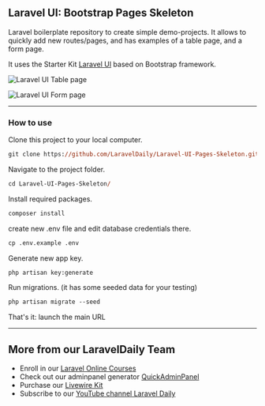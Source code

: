 ## Laravel UI: Bootstrap Pages Skeleton

Laravel boilerplate repository to create simple demo-projects. It allows to quickly add new routes/pages, and has examples of a table page, and a form page.

It uses the Starter Kit [Laravel UI](https://github.com/laravel/ui) based on Bootstrap framework.

![Laravel UI Table page](https://laraveldaily.com/wp-content/uploads/2021/09/Screenshot-2021-09-19-at-09.45.09.png)

![Laravel UI Form page](https://laraveldaily.com/wp-content/uploads/2021/09/Screenshot-2021-09-19-at-09.44.58.png)

-----

### How to use

Clone this project to your local computer.

```ps
git clone https://github.com/LaravelDaily/Laravel-UI-Pages-Skeleton.git
```

Navigate to the project folder.

```ps
cd Laravel-UI-Pages-Skeleton/
```

Install required packages.

```ps
composer install
```

create new .env file and edit database credentials there.

```ps
cp .env.example .env
```

Generate new app key.

```ps
php artisan key:generate
```

Run migrations. (it has some seeded data for your testing)

```ps
php artisan migrate --seed
```

That's it: launch the main URL

---

## More from our LaravelDaily Team

- Enroll in our [Laravel Online Courses](https://laraveldaily.teachable.com/)
- Check out our adminpanel generator [QuickAdminPanel](https://quickadminpanel.com)
- Purchase our [Livewire Kit](https://livewirekit.com)
- Subscribe to our [YouTube channel Laravel Daily](https://www.youtube.com/channel/UCTuplgOBi6tJIlesIboymGA)
